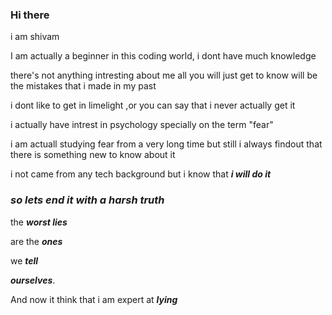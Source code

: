 ### Hi there 

i am shivam

I am actually a beginner in this coding world, i dont have much knowledge

there's not anything intresting about me all you will just get to know will be the mistakes that i made in my past

i dont like to get in limelight ,or you can say that i never actually get it

i actually have intrest in psychology specially on the term "fear"

i am actuall studying fear from a very long time but still i always findout that there is something new to know about it


i not came from any tech background but i know that ***i will do it***


### *so lets end it with a harsh truth*

the ***worst lies***

are the ***ones***

we ***tell***

***ourselves***.

And now it think that i am expert at ***lying***
